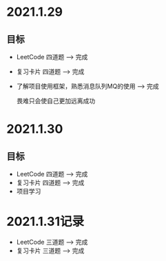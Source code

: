 # 2021.1.29

## 目标

+ LeetCode 四道题   -->   完成

+ 复习卡片 四道题  -->   完成

+ 了解项目使用框架，熟悉消息队列MQ的使用  -->   完成

  畏难只会使自己更加远离成功

# 2021.1.30

## 目标

+ LeetCode 四道题   -->   完成
+ 复习卡片 四道题  -->   完成
+ 项目学习

# 2021.1.31记录

+ LeetCode 三道题   -->   完成
+ 复习卡片 三道题  -->   完成